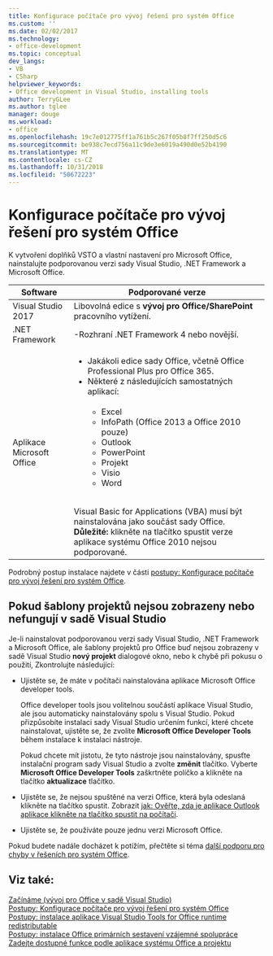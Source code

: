 ```yaml
---
title: Konfigurace počítače pro vývoj řešení pro systém Office
ms.custom: ''
ms.date: 02/02/2017
ms.technology:
- office-development
ms.topic: conceptual
dev_langs:
- VB
- CSharp
helpviewer_keywords:
- Office development in Visual Studio, installing tools
author: TerryGLee
ms.author: tglee
manager: douge
ms.workload:
- office
ms.openlocfilehash: 19c7e012775ff1a761b5c267f05b8f7ff250d5c6
ms.sourcegitcommit: be938c7ecd756a11c9de3e6019a490d0e52b4190
ms.translationtype: MT
ms.contentlocale: cs-CZ
ms.lasthandoff: 10/31/2018
ms.locfileid: "50672223"
---
```

# <a name="configure-a-computer-to-develop-office-solutions"></a>Konfigurace počítače pro vývoj řešení pro systém Office

K vytvoření doplňků VSTO a vlastní nastavení pro Microsoft Office, nainstalujte podporovanou verzi sady Visual Studio, .NET Framework a Microsoft Office.

|Software|Podporované verze|
|--------------|------------------------|
|Visual Studio 2017| Libovolná edice s **vývoj pro Office/SharePoint** pracovního vytížení.|
|.NET Framework|-Rozhraní .NET Framework 4 nebo novější.|
|Aplikace Microsoft Office|<ul><li>Jakákoli edice sady Office, včetně Office Professional Plus pro Office 365.</li><li>Některé z následujících samostatných aplikací:<br /><br /> <ul><li>Excel</li><li>InfoPath (Office 2013 a Office 2010 pouze)</li><li>Outlook</li><li>PowerPoint</li><li>Projekt</li><li>Visio</li><li>Word</li></ul></li></ul><br /> Visual Basic for Applications (VBA) musí být nainstalována jako součást sady Office. **Důležité:** klikněte na tlačítko spustit verze aplikace systému Office 2010 nejsou podporované.|

Podrobný postup instalace najdete v části [postupy: Konfigurace počítače pro vývoj řešení pro systém Office](../vsto/how-to-configure-a-computer-to-develop-office-solutions.md).

## <a name="if-project-templates-dont-appear-or-they-dont-work-in-visual-studio"></a>Pokud šablony projektů nejsou zobrazeny nebo nefungují v sadě Visual Studio

Je-li nainstalovat podporovanou verzi sady Visual Studio, .NET Framework a Microsoft Office, ale šablony projektů pro Office buď nejsou zobrazeny v sadě Visual Studio **nový projekt** dialogové okno, nebo k chybě při pokusu o použití, Zkontrolujte následující:

- Ujistěte se, že máte v počítači nainstalována aplikace Microsoft Office developer tools.

     Office developer tools jsou volitelnou součástí aplikace Visual Studio, ale jsou automaticky nainstalovány spolu s Visual Studio. Pokud přizpůsobíte instalaci sady Visual Studio určením funkcí, které chcete nainstalovat, ujistěte se, že zvolíte **Microsoft Office Developer Tools** během instalace k instalaci nástroje.

     Pokud chcete mít jistotu, že tyto nástroje jsou nainstalovány, spusťte instalační program sady Visual Studio a zvolte **změnit** tlačítko. Vyberte **Microsoft Office Developer Tools** zaškrtněte políčko a klikněte na tlačítko **aktualizace** tlačítko.

- Ujistěte se, že nejsou spuštěné na verzi Office, která byla odeslaná klikněte na tlačítko spustit. Zobrazit [jak: Ověřte, zda je aplikace Outlook aplikace klikněte na tlačítko spustit na počítači](/previous-versions/office/developer/office-2010/ff864733(v=office.14)).

- Ujistěte se, že používáte pouze jednu verzi Microsoft Office.

Pokud budete nadále docházet k potížím, přečtěte si téma [další podporu pro chyby v řešeních pro systém Office](../vsto/additional-support-for-errors-in-office-solutions.md).

## <a name="see-also"></a>Viz také:

[Začínáme &#40;vývoj pro Office v sadě Visual Studio&#41;](../vsto/getting-started-office-development-in-visual-studio.md)  
[Postupy: Konfigurace počítače pro vývoj řešení pro systém Office](../vsto/how-to-configure-a-computer-to-develop-office-solutions.md)  
[Postupy: instalace aplikace Visual Studio Tools for Office runtime redistributable](../vsto/how-to-install-the-visual-studio-tools-for-office-runtime-redistributable.md)  
[Postupy: instalace Office primárních sestavení vzájemné spolupráce](../vsto/how-to-install-office-primary-interop-assemblies.md)  
[Zadejte dostupné funkce podle aplikace systému Office a projektu](../vsto/features-available-by-office-application-and-project-type.md)
